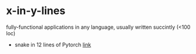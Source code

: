 # x-in-y-lines
fully-functional applications in any language, usually written succintly (&lt;100 loc)


- snake in 12 lines of Pytorch [link](https://scribe.rip/artificialis/writing-snake-in-12-lines-of-pytorch-f7b21ce42a66)
